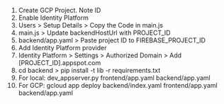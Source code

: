  1. Create GCP Project. Note ID
 2. Enable Identity Platform
 3. Users > Setup Details > Copy the Code in main.js
 4. main.js > Update backendHostUrl with PROJECT_ID 
 5. backend/app.yaml > Paste project ID to FIREBASE_PROJECT_ID 
 6. Add Identity Platform provider
 7. Identity Platform > Settings > Authorized Domain > Add [PROJECT_ID].appspot.com
 8. cd backend > pip install -t lib -r requirements.txt
 9. For local: dev_appserver.py frontend/app.yaml backend/app.yaml
 10. For GCP: gcloud app deploy backend/index.yaml frontend/app.yaml backend/app.yaml
